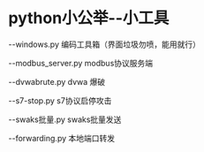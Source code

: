 # python小公举--小工具
--windows.py 	编码工具箱（界面垃圾勿喷，能用就行）

--modbus_server.py	modbus协议服务端

--dvwabrute.py	dvwa 爆破

--s7-stop.py	s7协议启停攻击

--swaks批量.py	swaks批量发送

--forwarding.py	本地端口转发





